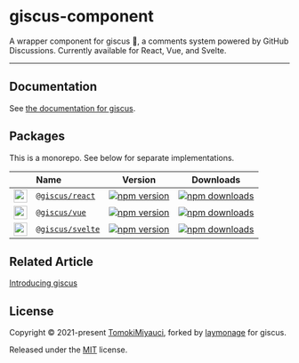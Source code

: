 # giscus-component

A wrapper component for giscus 💎, a comments system powered by GitHub
Discussions. Currently available for React, Vue, and Svelte.

---

## Documentation

See [the documentation for giscus](https://giscus.typeofweb.com).

## Packages

This is a monorepo. See below for separate implementations.

|                                                                                                                                                                 | Name                                               |                                                                  Version                                                                  |                                                                  Downloads                                                                   |
| --------------------------------------------------------------------------------------------------------------------------------------------------------------- | :------------------------------------------------- | :---------------------------------------------------------------------------------------------------------------------------------------: | :------------------------------------------------------------------------------------------------------------------------------------------: |
| <img src="https://res.cloudinary.com/dz3vsv9pg/image/upload/c_scale,q_100,w_54/v1625965398/projects/utterances-component/react.svg" alt="react" width="24px">   | [`@giscus/react`](./packages/react)   |  [![npm version](https://img.shields.io/npm/v/@giscus/react.svg)](https://www.npmjs.com/package/@giscus/react)  |  [![npm downloads](https://img.shields.io/npm/dt/@giscus/react.svg)](https://www.npmjs.com/package/@giscus/react)  |
| <img src="https://res.cloudinary.com/dz3vsv9pg/image/upload/c_scale,q_100,w_48/v1625964133/projects/utterances-component/vue.png" alt="vue" width="24px">       | [`@giscus/vue`](./packages/vue)       |    [![npm version](https://img.shields.io/npm/v/@giscus/vue.svg)](https://www.npmjs.com/package/@giscus/vue)    |    [![npm downloads](https://img.shields.io/npm/dt/@giscus/vue.svg)](https://www.npmjs.com/package/@giscus/vue)    |
| <img src="https://res.cloudinary.com/dz3vsv9pg/image/upload/c_scale,q_100,w_48/v1625964165/projects/utterances-component/svelte.png" alt="svelte" width="24px"> | [`@giscus/svelte`](./packages/svelte) | [![npm version](https://img.shields.io/npm/v/@giscus/svelte.svg)](https://www.npmjs.com/package/@giscus/svelte) | [![npm downloads](https://img.shields.io/npm/dt/@giscus/svelte.svg)](https://www.npmjs.com/package/@giscus/svelte) |

## Related Article

[Introducing giscus](https://laymonage.com/posts/giscus/)

## License

Copyright © 2021-present [TomokiMiyauci](https://github.com/TomokiMiyauci),
forked by [laymonage](https://github.com/laymonage) for giscus.

Released under the [MIT](./LICENSE) license.
